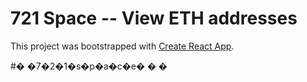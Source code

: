 # 721 Space -- View ETH addresses

This project was bootstrapped with [Create React App](https://github.com/facebook/create-react-app).


#� �7�2�1�s�p�a�c�e�
�
�
